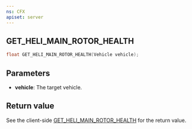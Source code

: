 ```yaml
---
ns: CFX
apiset: server
---
```

## GET_HELI_MAIN_ROTOR_HEALTH

```c
float GET_HELI_MAIN_ROTOR_HEALTH(Vehicle vehicle);
```


## Parameters
* **vehicle**: The target vehicle.

## Return value
See the client-side [GET_HELI_MAIN_ROTOR_HEALTH](#_0xE4CB7541F413D2C5) for the return value.